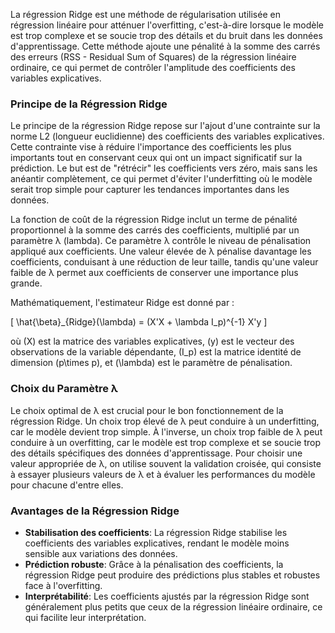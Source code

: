 La régression Ridge est une méthode de régularisation utilisée en régression linéaire pour atténuer l'overfitting, c'est-à-dire lorsque le modèle est trop complexe et se soucie trop des détails et du bruit dans les données d'apprentissage. Cette méthode ajoute une pénalité à la somme des carrés des erreurs (RSS - Residual Sum of Squares) de la régression linéaire ordinaire, ce qui permet de contrôler l'amplitude des coefficients des variables explicatives.

### Principe de la Régression Ridge

Le principe de la régression Ridge repose sur l'ajout d'une contrainte sur la norme L2 (longueur euclidienne) des coefficients des variables explicatives. Cette contrainte vise à réduire l'importance des coefficients les plus importants tout en conservant ceux qui ont un impact significatif sur la prédiction. Le but est de "rétrécir" les coefficients vers zéro, mais sans les anéantir complètement, ce qui permet d'éviter l'underfitting où le modèle serait trop simple pour capturer les tendances importantes dans les données.

La fonction de coût de la régression Ridge inclut un terme de pénalité proportionnel à la somme des carrés des coefficients, multiplié par un paramètre λ (lambda). Ce paramètre λ contrôle le niveau de pénalisation appliqué aux coefficients. Une valeur élevée de λ pénalise davantage les coefficients, conduisant à une réduction de leur taille, tandis qu'une valeur faible de λ permet aux coefficients de conserver une importance plus grande.

Mathématiquement, l'estimateur Ridge est donné par :

\[
\hat{\beta}_{Ridge}(\lambda) = (X'X + \lambda I_p)^{-1} X'y
\]

où \(X\) est la matrice des variables explicatives, \(y\) est le vecteur des observations de la variable dépendante, \(I_p\) est la matrice identité de dimension \(p\times p\), et \(\lambda\) est le paramètre de pénalisation.

### Choix du Paramètre λ

Le choix optimal de λ est crucial pour le bon fonctionnement de la régression Ridge. Un choix trop élevé de λ peut conduire à un underfitting, car le modèle devient trop simple. À l'inverse, un choix trop faible de λ peut conduire à un overfitting, car le modèle est trop complexe et se soucie trop des détails spécifiques des données d'apprentissage. Pour choisir une valeur appropriée de λ, on utilise souvent la validation croisée, qui consiste à essayer plusieurs valeurs de λ et à évaluer les performances du modèle pour chacune d'entre elles.

### Avantages de la Régression Ridge

- **Stabilisation des coefficients**: La régression Ridge stabilise les coefficients des variables explicatives, rendant le modèle moins sensible aux variations des données.
- **Prédiction robuste**: Grâce à la pénalisation des coefficients, la régression Ridge peut produire des prédictions plus stables et robustes face à l'overfitting.
- **Interprétabilité**: Les coefficients ajustés par la régression Ridge sont généralement plus petits que ceux de la régression linéaire ordinaire, ce qui facilite leur interprétation.


